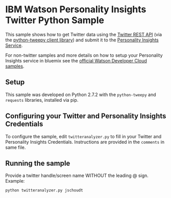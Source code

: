 # IBM Watson Personality Insights Twitter Python Sample

This sample shows how to get Twitter data using the [Twitter REST API](https://dev.twitter.com/rest/public) 
(via the [python-tweepy client library](https://github.com/tweepy/tweepy)) and submit it to the 
[Personality Insights Service](https://www.ibm.com/smarterplanet/us/en/ibmwatson/developercloud/personality-insights.html).

For non-twitter samples and more details on how to setup your Personality Insights service in bluemix see the [official 
Watson Developer Cloud samples](https://github.com/watson-developer-cloud).

## Setup

This sample was developed on Python 2.7.2 with the `python-tweepy` and `requests` libraries, installed via pip.

## Configuring your Twitter and Personality Insights Credentials

To configure the sample, edit `twitteranalyzer.py` to fill in your Twitter and Personality Insights Credentials. Instructions are provided in the `comments` in same file.

## Running the sample

Provide a twitter handle/screen name WITHOUT the leading @ sign.  Example:

    python twitteranalyzer.py jschoudt
